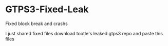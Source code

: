 # GTPS3-Fixed-Leak
Fixed block break and crashs

I just shared fixed files download tootle's leaked gtps3 repo and paste this files
